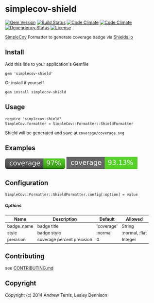 # simplecov-shield

[![Gem Version](https://badge.fury.io/rb/simplecov-shield.svg)](http://badge.fury.io/rb/simplecov-shield)
[![Build Status](https://travis-ci.org/aterris/simplecov-shield.svg?branch=master)](https://travis-ci.org/aterris/simplecov-shield)
[![Code Climate](http://img.shields.io/codeclimate/github/aterris/simplecov-shield.svg)](https://codeclimate.com/github/aterris/simplecov-shield)
[![Code Climate](http://img.shields.io/codeclimate/coverage/github/aterris/simplecov-shield.svg)](https://codeclimate.com/github/aterris/simplecov-shield)
[![Dependency Status](https://gemnasium.com/aterris/simplecov-shield.svg)](https://gemnasium.com/aterris/simplecov-shield)
[![License](http://img.shields.io/badge/license-MIT-blue.svg)](LICENSE)

 
[SimpleCov](https://github.com/colszowka/simplecov) Formatter to generate coverage badge via [Shields.io](http://shields.io/)

## Install

Add this line to your application's Gemfile

```
gem 'simplecov-shield'
```

Or install it yourself

```
gem install simplecov-shield
```

## Usage

```
require 'simplecov-shield'
SimpleCov.formatter = SimpleCov::Formatter::ShieldFormatter
```

Shield will be generated and save at `coverage/coverage.svg`

## Examples

![Standard Badge](spec/assets/coverage.svg)
![Flat Badge](spec/assets/coverage-flat.svg)


## Configuration

````
SimpleCov::Formatter::ShieldFormatter.config[:option] = value
````

##### Options

| Name       | Description                 | Default    | Allowed          |
| ---------- | --------------------------- | ---------- | ---------------- |
| badge_name | badge title                 | 'coverage' | String           |
| style      | badge style                 | :normal    | :normal, :flat   |
| precision  | coverage percent precision  | 0          | Integer          |


## Contributing

see [CONTRIBUTING.md](CONTRIBUTING.md)

## Copyright

Copyright (c) 2014 Andrew Terris, Lesley Dennison